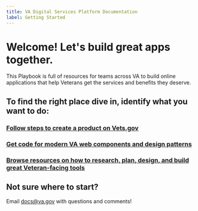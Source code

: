 ```yaml
---
title: VA Digital Services Platform Documentation
label: Getting Started
---
```


# Welcome! Let's build great apps together.

This Playbook is full of resources for teams across VA to build online applications that help Veterans get the services and benefits they deserve.

## To find the right place dive in, identify what you want to do:

### [Follow steps to create a product on Vets.gov](../launch-prep/steps-to-launch)
### [Get code for modern VA web components and design patterns](../components/detail/colors.html)
### [Browse resources on how to research, plan, design, and build great Veteran-facing tools](../defining-the-project/project-introduction)

## Not sure where to start?
Email [docs@va.gov](mailto:docs@va.gov) with questions and comments!
